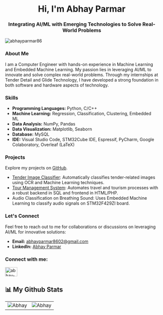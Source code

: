<h1 align="center">Hi, I'm Abhay Parmar</h1>
<h3 align="center">Integrating AI/ML with Emerging Technologies to Solve Real-World Problems</h3>

<p align="left"> <img src="https://komarev.com/ghpvc/?username=abhayparmar86&label=Profile%20views&color=0e75b6&style=flat" alt="abhayparmar86" /> </p>

<h3>About Me</h3>
<p>I am a Computer Engineer with hands-on experience in Machine Learning and Embedded Machine Learning. My passion lies in leveraging AI/ML to innovate and solve complex real-world problems. Through my internships at Tender Detail and Glide Technology, I have developed a strong foundation in both software and hardware aspects of technology.</p>

<h3>Skills</h3>
<ul>
  <li><strong>Programming Languages:</strong> Python, C/C++</li>
  <li><strong>Machine Learning:</strong> Regression, Classification, Clustering, Embedded ML</li>
  <li><strong>Data Analysis:</strong> NumPy, Pandas</li>
  <li><strong>Data Visualization:</strong> Matplotlib, Seaborn</li>
  <li><strong>Database:</strong> MySQL</li>
  <li><strong>IDE:</strong> Visual Studio Code, STM32Cube IDE, Espressif, PyCharm, Google Colaboratory, Overleaf (LaTeX)</li>
</ul>

<h3>Projects</h3>
<p>Explore my projects on <a href="https://github.com/abhayparmar86?tab=repositories">GitHub</a>.</p>
<ul>
  <li><a href="https://github.com/abhayparmar86/Tender-Image-Classifier">Tender Image Classifier</a>: Automatically classifies tender-related images using OCR and Machine Learning techniques.</li>
  <li><a href="https://github.com/abhayparmar86/Tour-Management-System">Tour Management System</a>: Automates travel and tourism processes with a robust backend in SQL and frontend in HTML/PHP.</li>
  <li>Audio Classification on Breathing Sound: Uses Embedded Machine Learning to classify audio signals on STM32F429ZI board.</li>
</ul>

<h3>Let's Connect</h3>
<p>Feel free to reach out to me for collaborations or discussions on leveraging AI/ML for innovative solutions:</p>
<ul>
  <li><strong>Email:</strong> <a href="mailto:abhayparmar8602@gmail.com">abhayparmar8602@gmail.com</a></li>
  <li><strong>LinkedIn:</strong> <a href="https://linkedin.com/in/abhay-parmar-profile">Abhay Parmar</a></li>
</ul>

<h3 align="left">Connect with me:</h3>
<p align="left">
  <a href="https://linkedin.com/in/abhay-parmar-profile" target="blank"><img align="center" src="https://raw.githubusercontent.com/rahuldkjain/github-profile-readme-generator/master/src/images/icons/Social/linked-in-alt.svg" alt="abhay-parmar-profile" height="30" width="40" /></a>
</p>


## 📊 My Github Stats

<table>
  <tr>
    <td><img src="https://github-readme-stats.vercel.app/api?username=abhayparmar86&show_icons=true&locale=en&theme=radical&hide_border=true" alt="Abhay" /></td>
    <td><img src="https://github-readme-stats.vercel.app/api/top-langs?username=abhayparmar86&show_icons=true&locale=en&layout=compact&theme=radical&hide_border=true" alt="Abhay" /></td
  </tr>
</table>

<br>
